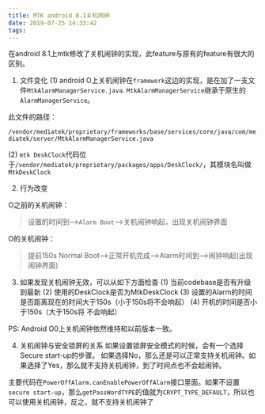 ```yaml
---
title: MTK android 8.1关机闹钟
date: 2019-07-25 14:33:42
tags:
---
```


在android 8.1上mtk修改了关机闹钟的实现，此feature与原有的feature有很大的区别。

1. 文件变化
(1) android O上关机闹钟在`framework`这边的实现，是在加了一支文件`MtkAlarmManagerService.java`. `MtkAlarmManagerService`继承于原生的`AlarmManagerService`。

此文件的路径：

`/vendor/mediatek/proprietary/frameworks/base/services/core/java/com/mediatek/server/MtkAlarmManagerService.java`

(2) `mtk DeskClock`代码位于`/vendor/mediatek/proprietary/packages/apps/DeskClock/`，其模块名叫做`MtkDeskClock`

2. 行为改变

O之前的关机闹钟：
   > 设置的时间到—>`Alarm Boot`—>关机闹钟响起，出现关机闹钟界面

O的关机闹钟：
   > 提前150s Normal Boot—>正常开机完成—>Alarm时间到—>闹钟响起(出现闹钟界面)

3. 如果发现关机闹钟无效，可以从如下方面检查
 (1) 当前codebase是否有升级到最新
 (2) 使用的DeskClock是否为MtkDeskClock
 (3) 设置的Alarm的时间是否距离现在的时间大于150s（小于150s将不会响起）
 (4) 开机的时间是否小于150s（大于150s将 不会响起）

PS: Android O0上关机闹钟依然维持和以前版本一致。

4. 关机闹钟与安全锁屏的关系
如果设置锁屏安全模式的时候，会有一个选择Secure start-up的步骤。
如果选择No，那么还是可以正常支持关机闹钟。如果选择了Yes，那么就不支持关机闹钟，到了时间点也不会起闹钟。

主要代码在`PowerOffAlarm.canEnablePowerOffAlarm`接口里面。如果不设置`secure start-up`，那么`getPassWordTYPE`的值就为`CRYPT_TYPE_DEFAULT`，所以也可以使用关机闹钟，反之，就不支持关机闹钟了
